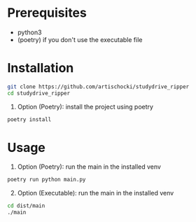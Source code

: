 # Prerequisites
- python3
- (poetry) if you don't use the executable file

# Installation
```bash
git clone https://github.com/artischocki/studydrive_ripper
cd studydrive_ripper
```
1. Option (Poetry): install the project using poetry
```bash
poetry install
```

# Usage
1. Option (Poetry): run the main in the installed venv
```bash
poetry run python main.py
```
2. Option (Executable): run the main in the installed venv
```bash
cd dist/main
./main
```
